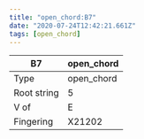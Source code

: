```yaml
---
title: "open_chord:B7"
date: "2020-07-24T12:42:21.661Z"
tags: [open_chord]
---
```


|B7|open_chord|
|---|---|
|Type|open_chord|
|Root string|5|
|V of|E|
|Fingering|X21202|


